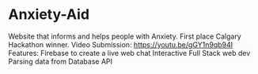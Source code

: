 # Anxiety-Aid
Website that informs and helps people with Anxiety.
First place Calgary Hackathon winner.
Video Submission: https://youtu.be/gGY1n9qb94I 
Features: 
  Firebase to create a live web chat 
  Interactive Full Stack web dev 
  Parsing data from Database API 
  
  

